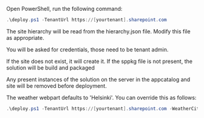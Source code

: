 Open PowerShell, run the following command:

```powershell
.\deploy.ps1 -TenantUrl https://[yourtenant].sharepoint.com
```

The site hierarchy will be read from the hierarchy.json file. Modify this file as appropriate.

You will be asked for credentials, those need to be tenant admin. 

If the site does not exist, it will create it.
If the sppkg file is not present, the solution will be build and packaged

Any present instances of the solution on the server in the appcatalog and site will be removed before deployment.

The weather webpart defaults to 'Helsinki'. You can override this as follows:

```powershell
.\deploy.ps1 -TenantUrl https://[yourtenant].sharepoint.com -WeatherCity "Amsterdam"
```
